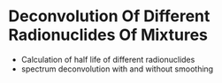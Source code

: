 # Deconvolution Of Different Radionuclides Of Mixtures
- Calculation of half life of different radionuclides
- spectrum deconvolution with and without smoothing
